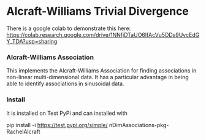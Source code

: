 # Alcraft-Williams Trivial Divergence

There is a google colab to demonstrate this here: https://colab.research.google.com/drive/1NNfjDTaUO6IfAcVu5DDs9UvcEdGY_TDA?usp=sharing

### Alcraft-Williams Association
This implements the Alcraft-Williams Association for finding associations in non-linear multi-dimensional data.
It has a particular advantage in being able to identify associations in sinusoidal data.

### Install
It is installed on Test PyPi and can installed with

pip install -i https://test.pypi.org/simple/ nDimAssociations-pkg-RachelAlcraft

 
